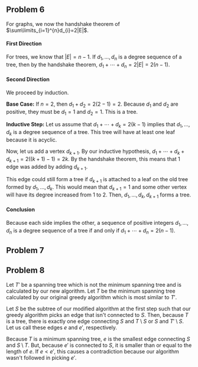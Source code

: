 ## Problem 6
For graphs, we now the handshake theorem of $\sum\limits_{i=1}^{n}d_{i}=2|E|$.

#### First Direction
For trees, we know that $|E|=n-1$.
If $d_{1},\dots,d_{n}$ is a degree sequence of a tree, then by the handshake theorem, $d_{1}+\cdots+d_{n}=2|E|=2(n-1)$.

#### Second Direction
We proceed by induction.

**Base Case:**
If $n=2$, then $d_{1}+d_{2}=2(2-1)=2$. Because $d_{1}$ and $d_{2}$ are positive, they must be $d_{1}=1$ and $d_{2}=1$. This is a tree.

**Inductive Step:**
Let us assume that $d_{1}+\cdots+d_{k}=2(k-1)$ implies that $d_{1},\dots,d_{k}$ is a degree sequence of a tree. This tree will have at least one leaf because it is acyclic.

Now, let us add a vertex $d_{k+1}$. By our inductive hypothesis, $d_{1}+\cdots+d_{k}+d_{k+1}=2((k+1)-1)=2k$. By the handshake theorem, this means that 1 edge was added by adding $d_{k+1}$.

This edge could still form a tree if $d_{k+1}$ is attached to a leaf on the old tree formed by $d_{1},\dots,d_{k}$. This would mean that $d_{k+1}=1$ and some other vertex will have its degree increased from 1 to 2. Then, $d_{1},\dots,d_{k},d_{k+1}$ forms a tree.

#### Conclusion
Because each side implies the other, a sequence of positive integers $d_{1},\dots,d_{n}$ is a degree sequence of a tree if and only if $d_{1}+\cdots+d_{n}=2(n-1)$.

## Problem 7

## Problem 8
Let $T'$ be a spanning tree which is not the minimum spanning tree and is calculated by our new algorithm. Let $T$ be the minimum spanning tree calculated by our original greedy algorithm which is most similar to $T'$.

Let $S$ be the subtree of our modified algorithm at the first step such that our greedy algorithm picks an edge that isn't connected to $S$. Then, because $T$ is a tree, there is exactly one edge connecting $S$ and $T\setminus S$ or $S$ and $T'\setminus S$. Let us call these edges $e$ and $e'$, respectively.

Because $T$ is a minimum spanning tree, $e$ is the smallest edge connecting $S$ and $S\setminus T$. But, because $e'$ is connected to $S$, it is smaller than or equal to the length of $e$. If $e<e'$, this causes a contradiction because our algorithm wasn't followed in picking $e'$. 
